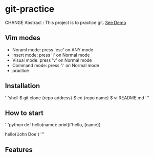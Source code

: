 # git-practice


CHANGE
Abstract : This project is to practice git.
[See Demo](https://www.google.com/)

## Vim modes

- Noraml mode: press 'esc' on ANY mode
- Insert mode: press 'i' on Normal mode
- Visual mode: press 'v' on Normal mode
- Command mode: press ':' on Normal mode
- practice

## Installation

'''shell
$ git clone {repo address}
$ cd {repo name}
$ vi README.md
'''

## How to start

'''python
def hello(name):
    print(f'hello, {name})

hello('John Doe')
'''

## Features
